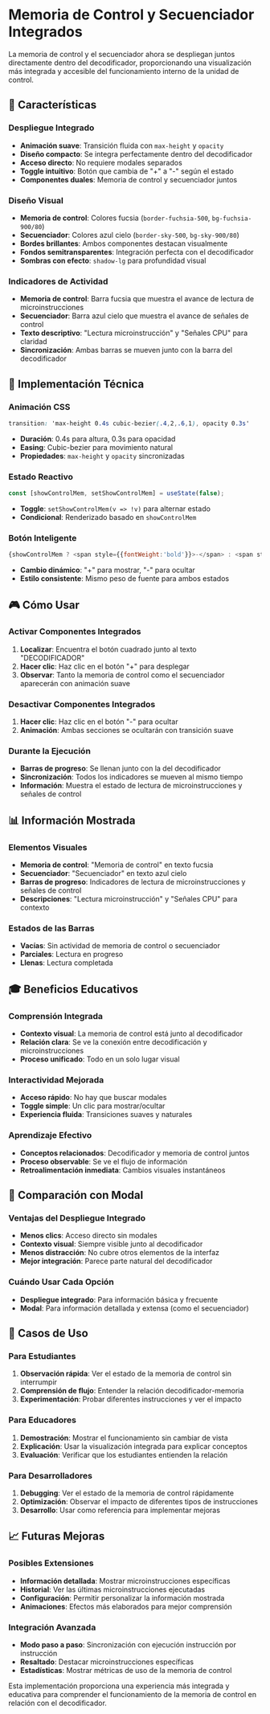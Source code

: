 # Memoria de Control y Secuenciador Integrados

La memoria de control y el secuenciador ahora se despliegan juntos directamente dentro del decodificador, proporcionando una visualización más integrada y accesible del funcionamiento interno de la unidad de control.

## 🎯 Características

### Despliegue Integrado
- **Animación suave**: Transición fluida con `max-height` y `opacity`
- **Diseño compacto**: Se integra perfectamente dentro del decodificador
- **Acceso directo**: No requiere modales separados
- **Toggle intuitivo**: Botón que cambia de "+" a "-" según el estado
- **Componentes duales**: Memoria de control y secuenciador juntos

### Diseño Visual
- **Memoria de control**: Colores fucsia (`border-fuchsia-500`, `bg-fuchsia-900/80`)
- **Secuenciador**: Colores azul cielo (`border-sky-500`, `bg-sky-900/80`)
- **Bordes brillantes**: Ambos componentes destacan visualmente
- **Fondos semitransparentes**: Integración perfecta con el decodificador
- **Sombras con efecto**: `shadow-lg` para profundidad visual

### Indicadores de Actividad
- **Memoria de control**: Barra fucsia que muestra el avance de lectura de microinstrucciones
- **Secuenciador**: Barra azul cielo que muestra el avance de señales de control
- **Texto descriptivo**: "Lectura microinstrucción" y "Señales CPU" para claridad
- **Sincronización**: Ambas barras se mueven junto con la barra del decodificador

## 🔧 Implementación Técnica

### Animación CSS
```css
transition: 'max-height 0.4s cubic-bezier(.4,2,.6,1), opacity 0.3s'
```
- **Duración**: 0.4s para altura, 0.3s para opacidad
- **Easing**: Cubic-bezier para movimiento natural
- **Propiedades**: `max-height` y `opacity` sincronizadas

### Estado Reactivo
```javascript
const [showControlMem, setShowControlMem] = useState(false);
```
- **Toggle**: `setShowControlMem(v => !v)` para alternar estado
- **Condicional**: Renderizado basado en `showControlMem`

### Botón Inteligente
```javascript
{showControlMem ? <span style={{fontWeight:'bold'}}>-</span> : <span style={{fontWeight:'bold'}}>+</span>}
```
- **Cambio dinámico**: "+" para mostrar, "-" para ocultar
- **Estilo consistente**: Mismo peso de fuente para ambos estados

## 🎮 Cómo Usar

### Activar Componentes Integrados
1. **Localizar**: Encuentra el botón cuadrado junto al texto "DECODIFICADOR"
2. **Hacer clic**: Haz clic en el botón "+" para desplegar
3. **Observar**: Tanto la memoria de control como el secuenciador aparecerán con animación suave

### Desactivar Componentes Integrados
1. **Hacer clic**: Haz clic en el botón "-" para ocultar
2. **Animación**: Ambas secciones se ocultarán con transición suave

### Durante la Ejecución
- **Barras de progreso**: Se llenan junto con la del decodificador
- **Sincronización**: Todos los indicadores se mueven al mismo tiempo
- **Información**: Muestra el estado de lectura de microinstrucciones y señales de control

## 📊 Información Mostrada

### Elementos Visuales
- **Memoria de control**: "Memoria de control" en texto fucsia
- **Secuenciador**: "Secuenciador" en texto azul cielo
- **Barras de progreso**: Indicadores de lectura de microinstrucciones y señales de control
- **Descripciones**: "Lectura microinstrucción" y "Señales CPU" para contexto

### Estados de las Barras
- **Vacías**: Sin actividad de memoria de control o secuenciador
- **Parciales**: Lectura en progreso
- **Llenas**: Lectura completada

## 🎓 Beneficios Educativos

### Comprensión Integrada
- **Contexto visual**: La memoria de control está junto al decodificador
- **Relación clara**: Se ve la conexión entre decodificación y microinstrucciones
- **Proceso unificado**: Todo en un solo lugar visual

### Interactividad Mejorada
- **Acceso rápido**: No hay que buscar modales
- **Toggle simple**: Un clic para mostrar/ocultar
- **Experiencia fluida**: Transiciones suaves y naturales

### Aprendizaje Efectivo
- **Conceptos relacionados**: Decodificador y memoria de control juntos
- **Proceso observable**: Se ve el flujo de información
- **Retroalimentación inmediata**: Cambios visuales instantáneos

## 🔄 Comparación con Modal

### Ventajas del Despliegue Integrado
- **Menos clics**: Acceso directo sin modales
- **Contexto visual**: Siempre visible junto al decodificador
- **Menos distracción**: No cubre otros elementos de la interfaz
- **Mejor integración**: Parece parte natural del decodificador

### Cuándo Usar Cada Opción
- **Despliegue integrado**: Para información básica y frecuente
- **Modal**: Para información detallada y extensa (como el secuenciador)

## 🚀 Casos de Uso

### Para Estudiantes
1. **Observación rápida**: Ver el estado de la memoria de control sin interrumpir
2. **Comprensión de flujo**: Entender la relación decodificador-memoria
3. **Experimentación**: Probar diferentes instrucciones y ver el impacto

### Para Educadores
1. **Demostración**: Mostrar el funcionamiento sin cambiar de vista
2. **Explicación**: Usar la visualización integrada para explicar conceptos
3. **Evaluación**: Verificar que los estudiantes entienden la relación

### Para Desarrolladores
1. **Debugging**: Ver el estado de la memoria de control rápidamente
2. **Optimización**: Observar el impacto de diferentes tipos de instrucciones
3. **Desarrollo**: Usar como referencia para implementar mejoras

## 📈 Futuras Mejoras

### Posibles Extensiones
- **Información detallada**: Mostrar microinstrucciones específicas
- **Historial**: Ver las últimas microinstrucciones ejecutadas
- **Configuración**: Permitir personalizar la información mostrada
- **Animaciones**: Efectos más elaborados para mejor comprensión

### Integración Avanzada
- **Modo paso a paso**: Sincronización con ejecución instrucción por instrucción
- **Resaltado**: Destacar microinstrucciones específicas
- **Estadísticas**: Mostrar métricas de uso de la memoria de control

Esta implementación proporciona una experiencia más integrada y educativa para comprender el funcionamiento de la memoria de control en relación con el decodificador. 